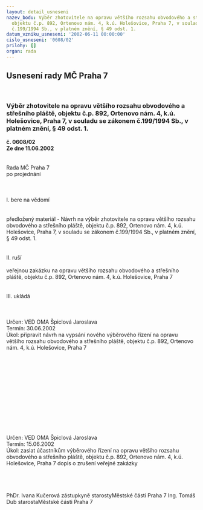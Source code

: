 ```yaml
---
layout: detail_usneseni
nazev_bodu: Výběr zhotovitele na opravu většího rozsahu obvodového a střešního pláště,
  objektu č.p. 892, Ortenovo nám. 4, k.ú. Holešovice, Praha 7, v souladu se zákonem
  č.199/1994 Sb., v platném znění, § 49 odst. 1.
datum_vzniku_usneseni: '2002-06-11 00:00:00'
cislo_usneseni: '0608/02'
prilohy: []
organ: rada
---
```

<div id="ucUsn_pList" class="usn">
	<span><h2>Usnesení rady MČ Praha 7 </h2>
<br></span><div class="standBody">
<span><h3>Výběr zhotovitele na opravu většího rozsahu obvodového a střešního pláště, objektu č.p. 892, Ortenovo nám. 4, k.ú. Holešovice, Praha 7, v souladu se zákonem č.199/1994 Sb., v platném znění, § 49 odst. 1.</h3></span><div class="center">
		<strong>č. 0608/02</strong><br>
	</div>
<div class="center">
		<strong>Ze dne 11.06.2002</strong><br><br>
	</div>
<br>Rada MČ Praha 7<br>po projednání<br><br><br><br>I.	bere na vědomí<br><br> <br>předložený materiál - Návrh na výběr zhotovitele na opravu většího rozsahu obvodového a střešního pláště, objektu č.p. 892, Ortenovo nám. 4, k.ú. Holešovice, Praha 7, v souladu se zákonem č.199/1994 Sb., v platném znění, § 49 odst. 1.<br><br><br>II.	ruší <br><br>veřejnou zakázku na opravu většího rozsahu obvodového a střešního pláště, objektu č.p. 892, Ortenovo nám. 4, k.ú. Holešovice, Praha 7<br><br><br>III.	ukládá <br><br><br> <br>Určen:	VED OMA Špiclová Jaroslava<br>Termín: 30.06.2002<br>Úkol:	připravit návrh na vypsání nového výběrového řízení na opravu většího rozsahu obvodového a střešního pláště, objektu č.p. 892, Ortenovo nám. 4, k.ú. Holešovice, Praha 7 <br> <br><br><br><br><br><br><br><br><br><br><br><br> <br>Určen:	VED OMA Špiclová Jaroslava<br>Termín: 15.06.2002<br>Úkol:	zaslat účastníkům výběrového řízení na opravu většího rozsahu obvodového a střešního pláště, objektu č.p. 892, Ortenovo nám. 4, k.ú. Holešovice, Praha 7 dopis o zrušení veřejné zakázky <br> <br>	 <br> <br>	<br>PhDr. Ivana Kučerová zástupkyně starostyMěstské části Praha 7	Ing. Tomáš Dub starostaMěstské části Praha 7<br>	<br><br>
</div>
</div>